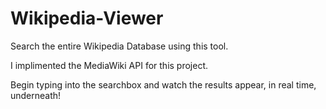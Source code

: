 # Wikipedia-Viewer
Search the entire Wikipedia Database using this tool.

<p> I implimented the MediaWiki API for this project.
<p> Begin typing into the searchbox and  watch the results appear, in real time, underneath!
